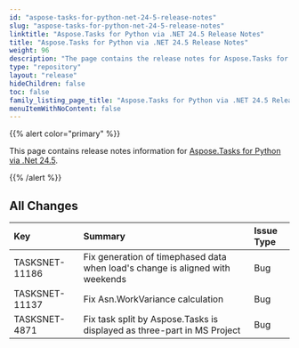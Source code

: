 ```yaml
---
id: "aspose-tasks-for-python-net-24-5-release-notes"
slug: "aspose-tasks-for-python-net-24-5-release-notes"
linktitle: "Aspose.Tasks for Python via .NET 24.5 Release Notes"
title: "Aspose.Tasks for Python via .NET 24.5 Release Notes"
weight: 96
description: "The page contains the release notes for Aspose.Tasks for Python via .NET 24.5."
type: "repository"
layout: "release"
hideChildren: false
toc: false
family_listing_page_title: "Aspose.Tasks for Python via .NET 24.5 Release Notes"
menuItemWithNoContent: false
---
```


{{% alert color="primary" %}} 

This page contains release notes information for [Aspose.Tasks for Python via .Net 24.5](https://pypi.org/project/aspose-tasks/24.5.0/).

{{% /alert %}}

## **All Changes**

|**Key**|**Summary**|**Issue Type**|
| :- | :- | :- |
| TASKSNET-11186 | Fix generation of timephased data when load's change is aligned with weekends | Bug |
| TASKSNET-11137 | Fix Asn.WorkVariance calculation | Bug |
| TASKSNET-4871 | Fix task split by Aspose.Tasks is displayed as three-part in MS Project | Bug |